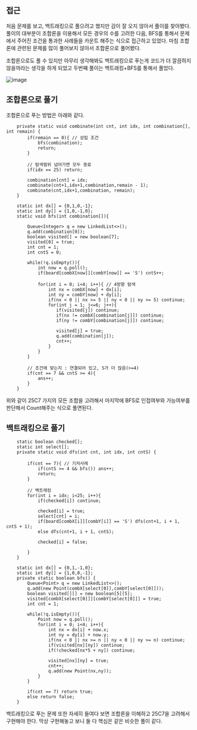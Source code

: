 ## 접근

처음 문제를 보고, 백트래킹으로 풀으려고 했지만 감이 잘 오지 않아서 풀이를 찾아봤다. 풀이의 대부분이 
조합론을 이용해서 모든 경우의 수를 고려한 다음, BFS를 통해서 문제에서 주어진 조건을 통과한 사례들을 카운트 해주는
식으로 접근하고 있었다. 마침 조합론에 관련된 문제를 많이 풀어보지 않아서 조합론으로 풀어봤다.

조합론으로도 풀 수 있지만 아무리 생각해봐도 백트래킹으로 푸는게 코드가 더 깔끔하지 않을까라는 생각을 하게 되었고
두번째 풀이는 백트래킹+BFS를 통해서 풀었다. 

![image](https://user-images.githubusercontent.com/53935439/158430990-c731f712-012d-4f64-893b-e14fa729dcac.png)


## 조합론으로 풀기

조합론으로 푸는 방법은 아래와 같다.

```
    private static void combinate(int cnt, int idx, int combination[], int remain) {
        if(remain == 0){ // 성립 조건
            bfs(combination);
            return;
        }

        // 탐색범위 넘어가면 모두 종료
        if(idx == 25) return;

        combination[cnt] = idx;
        combinate(cnt+1,idx+1,combination,remain - 1);
        combinate(cnt,idx+1,combination, remain);
    }

    static int dx[] = {0,1,0,-1};
    static int dy[] = {1,0,-1,0};
    static void bfs(int combination[]){

        Queue<Integer> q = new LinkedList<>();
        q.add(combination[0]);
        boolean visited[] = new boolean[7];
        visited[0] = true;
        int cnt = 1;
        int cntS = 0;

        while(!q.isEmpty()){
            int now = q.poll();
            if(board[combX[now]][combY[now]] == 'S') cntS++;

            for(int i = 0; i<4; i++){ // 4방향 탐색
                int nx = combX[now] + dx[i];
                int ny = combY[now] + dy[i];
                if(nx < 0 || nx >= 5 || ny < 0 || ny >= 5) continue;
                for(int j = 1; j<=6; j++){
                   if(visited[j]) continue;
                   if(nx != combX[combination[j]]) continue;
                   if(ny != combY[combination[j]]) continue;

                   visited[j] = true;
                   q.add(combination[j]);
                   cnt++;
                }
            }
        }

        // 조건에 맞는지 : 연결되어 있고, S가 더 많음(>=4)
        if(cnt == 7 && cntS >= 4){
            ans++;
        }
    }
```

위와 같이 25C7 가지의 모든 조합을 고려해서 마지막에 BFS로 인접여부와 가능여부를 판단해서 Count해주는 식으로 풀면된다.

## 백트래킹으로 풀기

```
    static boolean checked[];
    static int select[];
    private static void dfs(int cnt, int idx, int cntS) {

        if(cnt == 7){ // 기저사례
            if(cntS >= 4 && bfs()) ans++;
            return;
        }

        // 백트래킹
        for(int i = idx; i<25; i++){
            if(checked[i]) continue;

            checked[i] = true;
            select[cnt] = i;
            if(board[combX[i]][combY[i]] == 'S') dfs(cnt+1, i + 1, cntS + 1);
            else dfs(cnt+1, i + 1, cntS);

            checked[i] = false;

        }
    }

    static int dx[] = {0,1,-1,0};
    static int dy[] = {1,0,0,-1};
    private static boolean bfs() {
        Queue<Point> q = new LinkedList<>();
        q.add(new Point(combX[select[0]],combY[select[0]]));
        boolean visited[][] = new boolean[5][5];
        visited[combX[select[0]]][combY[select[0]]] = true;
        int cnt = 1;

        while(!q.isEmpty()){
            Point now = q.poll();
            for(int i = 0; i<4; i++){
                int nx = dx[i] + now.x;
                int ny = dy[i] + now.y;
                if(nx < 0 || nx >= n || ny < 0 || ny >= n) continue;
                if(visited[nx][ny]) continue;
                if(!checked[nx*5 + ny]) continue;

                visited[nx][ny] = true;
                cnt++;
                q.add(new Point(nx,ny));
            }
        }

        if(cnt == 7) return true;
        else return false;
    }
```

백트래킹으로 푸는 문제 또한 자세히 들여다 보면 조합론을 이해하고 25C7을 고려해서 구현해야 한다. 
막상 구현해놓고 보니 둘 다 핵심은 같은 비슷한 풀이 같다.